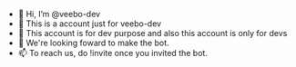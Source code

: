 - 👋 Hi, I’m @veebo-dev
- 👀 This is a account just for veebo-dev
- 🌱 This account is for dev purpose and also this account is only for devs
- 💞️ We're looking foward to make the bot.
- 📫 To reach us, do !invite once you invited the bot.

